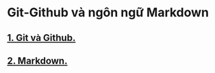 # **Git-Github** và ngôn ngữ **Markdown**
## [1. Git và Github.](https://github.com/xuanbinh99/Thuc_Tap/blob/master/docs/Git.md)
## [2. Markdown.](https://github.com/xuanbinh99/Thuc_Tap/blob/master/docs/Markdown.md)
